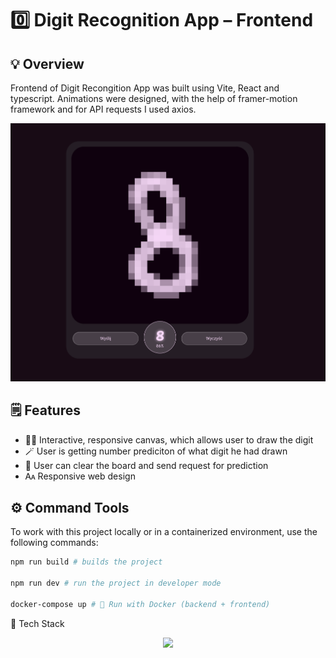# 0️⃣ Digit Recognition App – Frontend

## 💡 Overview

Frontend of Digit Recongition App was built using Vite, React and typescript. Animations were designed, with the help of framer-motion framework and for API requests I used axios. 

![Banner](./public/assets/photos/desktop-view.png)


## 🗒️ Features

* 🧑‍🏫 Interactive, responsive canvas, which allows user to draw the digit
* 🪄 User is getting number prediciton of what digit he had drawn
* 🔘 User can clear the board and send request for prediction
* 🗛 Responsive web design


## ⚙️ Command Tools

To work with this project locally or in a containerized environment, use the following commands:
```bash
npm run build # builds the project

npm run dev # run the project in developer mode

docker-compose up # 🐳 Run with Docker (backend + frontend)
````

🧠 Tech Stack
<p align="center">
  <a href="https://skillicons.dev">
    <img src="https://skillicons.dev/icons?i=html,css,js,react,typescript,git,docker" />
  </a>
</p>
 